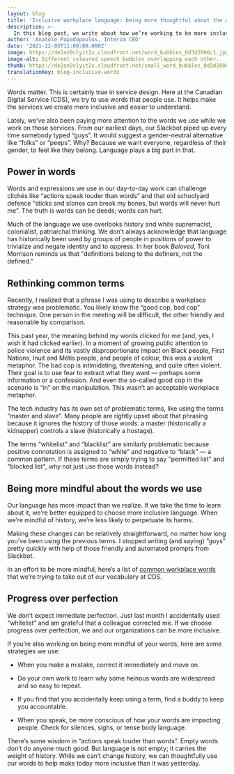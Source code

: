 ```yaml
---
layout: blog
title: 'Inclusive workplace language: being more thoughtful about the words we use'
description: >-
  In this blog post, we write about how we’re working to be more inclusive with our words. We share common workplace phrases that we’re learning are problematic, and offer different ways to say those same things.
author: 'Anatole Papadopoulos, Interim CEO'
date: '2021-12-03T11:00:00.000Z'
image: https://de2an9clyit2x.cloudfront.net/word_bubbles_0d3d2006c1.jpg
image-alt: Different coloured speech bubbles overlapping each other. 
thumb: https://de2an9clyit2x.cloudfront.net/small_word_bubbles_0d3d2006c1.jpg
translationKey: blog-inclusive-words
---
```

Words matter. This is certainly true in service design. Here at the Canadian Digital Service (CDS), we try to use words that people use. It helps make the services we create more inclusive and easier to understand.

Lately, we've also been paying more attention to the words we use while we work on those services. From our earliest days, our Slackbot piped up every time somebody typed “guys”. It would suggest a gender-neutral alternative like “folks” or “peeps”. Why? Because we want everyone, regardless of their gender, to feel like they belong. Language plays a big part in that. 

## Power in words

Words and expressions we use in our day-to-day work can challenge clichés like “actions speak louder than words” and that old schoolyard defence “sticks and stones can break my bones, but words will never hurt me”. The truth is words can be deeds; words can hurt.

Much of the language we use overlooks history and white supremacist, colonialist, patriarchal thinking. We don’t always acknowledge that language has historically been used by groups of people in positions of power to trivialize and negate identity and to oppress. In her book *Beloved*, Toni Morrison reminds us that "definitions belong to the definers, not the defined."

## Rethinking common terms

Recently, I realized that a phrase I was using to describe a workplace strategy was problematic. You likely know the “good cop, bad cop” technique. One person in the meeting will be difficult, the other friendly and reasonable by comparison. 

This past year, the meaning behind my words clicked for me (and, yes, I wish it had clicked earlier). In a moment of growing public attention to police violence and its vastly disproportionate impact on Black people, First Nations, Inuit and Métis people, and people of colour, this was a violent metaphor. The bad cop is intimidating, threatening, and quite often violent. Their goal is to use fear to extract what they want — perhaps some information or a confession. And even the so-called good cop in the scenario is “in” on the manipulation. This wasn’t an acceptable workplace metaphor.

The tech industry has its own set of problematic terms, like using the terms “master and slave”.  Many people are rightly upset about that phrasing because it ignores the history of those words: a master (historically a kidnapper) controls a slave (historically a hostage).

The terms “whitelist” and “blacklist” are similarly problematic because positive connotation is assigned to “white” and negative to “black” — a common pattern. If these terms are simply trying to say "permitted list" and "blocked list", why not just use those words instead? 

## Being more mindful about the words we use 

Our language has more impact than we realize. If we take the time to learn about it, we’re better equipped to choose more inclusive language. When we’re mindful of history, we’re less likely to perpetuate its harms. 

Making these changes can be relatively straightforward, no matter how long you’ve been using the previous terms. I stopped writing (and saying) “guys” pretty quickly with help of those friendly and automated prompts from Slackbot. 

In an effort to be more mindful, here’s a list of [common workplace words](https://digital.canada.ca/inclusive-language-lexicon/) that we’re trying to take out of our vocabulary at CDS.

## Progress over perfection

We don’t expect immediate perfection. Just last month I accidentally used “whitelist” and am grateful that a colleague corrected me. If we choose progress over perfection, we and our organizations can be more inclusive.
 
If you’re also working on being more mindful of your words, here are some strategies we use:  

* When you make a mistake, correct it immediately and move on.

* Do your own work to learn why some heinous words are widespread and so easy to repeat.

* If you find that you accidentally keep using a term, find a buddy to keep you accountable.

* When you speak, be more conscious of how your words are impacting people. Check for silences, sighs, or tense body language.

There’s some wisdom in “actions speak louder than words”. Empty words don’t do anyone much good. But language is not empty; it carries the weight of history. While we can’t change history, we can thoughtfully use our words to help make today more inclusive than it was yesterday. 

